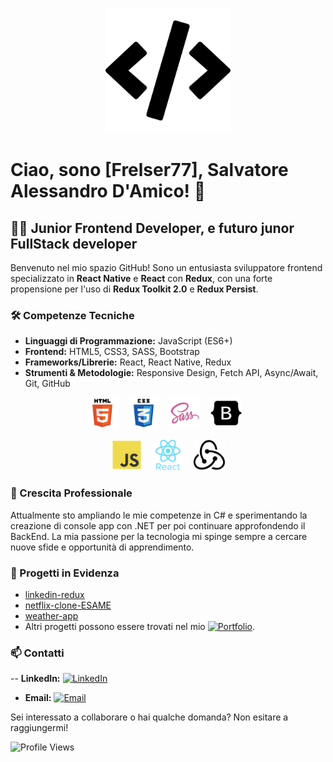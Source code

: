 <p align="center">
<img src="/img/code_development_icon.png" alt="CODING" width="200" height="200" />
</p>

# Ciao, sono [Frelser77], Salvatore Alessandro D'Amico! 👋

## 👨‍💻 Junior Frontend Developer, e futuro junor FullStack developer

Benvenuto nel mio spazio GitHub! Sono un entusiasta sviluppatore frontend specializzato in **React Native** e **React** con **Redux**, con una forte propensione per l'uso di **Redux Toolkit 2.0** e **Redux Persist**.

### 🛠️ Competenze Tecniche

- **Linguaggi di Programmazione:** JavaScript (ES6+)
- **Frontend:** HTML5, CSS3, SASS, Bootstrap
- **Frameworks/Librerie:** React, React Native, Redux
- **Strumenti & Metodologie:** Responsive Design, Fetch API, Async/Await, Git, GitHub

<p align="center">
<img src="/img/html5_icon.png" alt="HTML5" width="50" height="50" />&nbsp;&nbsp;&nbsp;
<img src="/img/css3_icon.png" alt="CSS3" width="50" height="50" />&nbsp;&nbsp;&nbsp;
<img src="/img/sass_icon.png" alt="SASS" width="50" height="50" />&nbsp;&nbsp;&nbsp;
<img src="/img/bootstrap_icon.png" alt="Bootstrap" width="50" height="50" />&nbsp;&nbsp;&nbsp;
</p>
<p align="center">
<img src="/img/js_icon.png" alt="JavaScript" width="50" height="50" />&nbsp;&nbsp;&nbsp;
<img src="/img/react%20native_icon.png" alt="React Native" width="50" height="50" />&nbsp;&nbsp;&nbsp;
<img src="/img/redux_icon.png" alt="Redux" width="50" height="50" />
</p>

### 🌱 Crescita Professionale

Attualmente sto ampliando le mie competenze in C# e sperimentando la creazione di console app con .NET per poi continuare approfondendo il BackEnd. La mia passione per la tecnologia mi spinge sempre a cercare nuove sfide e opportunità di apprendimento.

### 💼 Progetti in Evidenza

- [linkedin-redux](https://github.com/Frelser77/linkdin-redux)
- [netflix-clone-ESAME](https://github.com/Frelser77/netflix-clone-ESAME)
- [weather-app](https://github.com/Frelser77/weather)
- Altri progetti possono essere trovati nel mio [![Portfolio](https://img.shields.io/badge/Portfolio-Frelser77-lightgrey)](https://github.com/Frelser77?tab=repositories).

### 📫 Contatti

-- **LinkedIn:** [![LinkedIn](https://img.shields.io/badge/LinkedIn-Frelser77-blue)](https://www.linkedin.com/in/salvatore-alessandro-d-amico-4a1551267/)

- **Email:** [![Email](https://img.shields.io/badge/Email-damicosalvatorealessandro%40email.com-green)](mailto:damicosalvatorealessandro@email.com)

Sei interessato a collaborare o hai qualche domanda? Non esitare a raggiungermi!

![Profile Views](https://komarev.com/ghpvc/?username=Frelser77)
